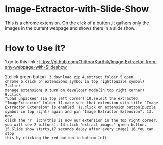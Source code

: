 # Image-Extractor-with-Slide-Show
This is a chrome extension. On the click of a button ,it gathers only the images in the current webpage and shows them in a slide show..

# How to Use it?
1.go to this link : https://github.com/ChittoorKarthik/Image-Extractor-from-any-webpage-with-Slideshow

2.click green button <Code>
3.download zip
4.extract folder
5.open chrome
6.click on extensions symbol in top right(puzzle symbol)
7.click manage extensions
8.turn on developer mode(in top right corner)
9.click "Load unpacked" (in top left corner)
10.select the extracted "ImageExtractor" folder
11.make sure that extension with title "Image Extractor Extension" is enabled.
12.click on extension button(puzzle symbol in top right) again and pin "Image Extractor Extension".
13. now click the 'Y' icon(this is now our extension in the top right corner. you will see 2 buttons).
14.click "extract images" green button.
15.Slide show starts,(7 seconds delay after every image)
16.You can stop this by clicking the red button in bottom left.

